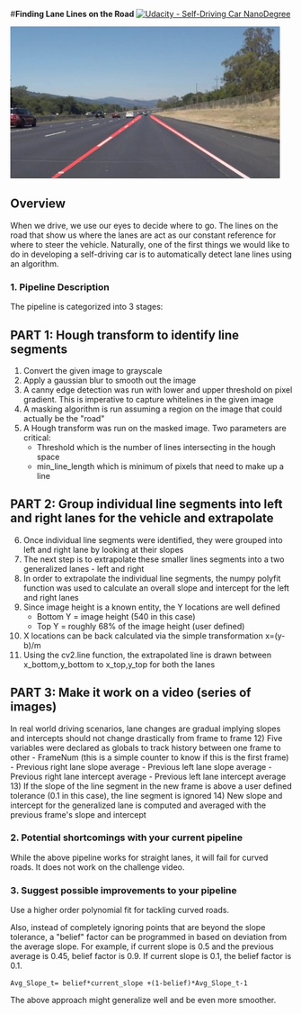 #**Finding Lane Lines on the Road** 
[![Udacity - Self-Driving Car NanoDegree](https://s3.amazonaws.com/udacity-sdc/github/shield-carnd.svg)](http://www.udacity.com/drive)

<img src="examples/laneLines_thirdPass.jpg" width="480" alt="Combined Image" />

Overview
---

When we drive, we use our eyes to decide where to go.  The lines on the road that show us where the lanes are act as our constant reference for where to steer the vehicle.  Naturally, one of the first things we would like to do in developing a self-driving car is to automatically detect lane lines using an algorithm.

### 1. Pipeline Description

The pipeline is categorized into 3 stages:

## PART 1: Hough transform to identify line segments
1) Convert the given image to grayscale
2) Apply a gaussian blur to smooth out the image
3) A canny edge detection was run with lower and upper threshold on pixel gradient. This is imperative to capture whitelines in the given image
4) A masking algorithm is run assuming a region on the image that could actually be the "road"
5) A Hough transform was run on the masked image. Two parameters are critical:
	- Threshold which is the number of lines intersecting in the hough space
	- min_line_length which is minimum of pixels that need to make up a line
## PART 2: Group individual line segments into left and right lanes for the vehicle and extrapolate	
6) Once individual line segments were identified, they were grouped into left and right lane by looking at their slopes
7) The next step is to extrapolate these smaller lines segments into a two generalized lanes - left and right
8) In order to extrapolate the individual line segments, the numpy polyfit function was used to calculate an overall slope and intercept for the left and right lanes
9) Since image height is a known entity, the Y locations are well defined
	- Bottom Y = image height (540 in this case)
	- Top Y = roughly 68% of the image height (user defined)
10) X locations can be back calculated via the simple transformation x=(y-b)/m
11) Using the cv2.line function, the extrapolated line is drawn between x_bottom,y_bottom to x_top,y_top for both the lanes
## PART 3: Make it work on a video (series of images)
In real world driving scenarios, lane changes are gradual implying slopes and intercepts should not change drastically from frame to frame
12) Five variables were declared as globals to track history between one frame to other
	- FrameNum (this is a simple counter to know if this is the first frame)
	- Previous right lane slope average
	- Previous left lane slope average
	- Previous right lane intercept average
	- Previous left lane intercept average
13) If the slope of the line segment in the new frame is above a user defined tolerance (0.1 in this case), the line segment is ignored
14) New slope and intercept for the generalized lane is computed and averaged with the previous frame's slope and intercept

### 2. Potential shortcomings with your current pipeline
While the above pipeline works for straight lanes, it will fail for curved roads. It does not work on the challenge video.

### 3. Suggest possible improvements to your pipeline
Use a higher order polynomial fit for tackling curved roads. 

Also, instead of completely ignoring points that are beyond the slope tolerance, a "belief" factor can be programmed in based on deviation from the average slope. For example, if current slope is 0.5 and the previous average is 0.45, belief factor is 0.9. If current slope is 0.1, the belief factor is 0.1. 

	Avg_Slope_t= belief*current_slope +(1-belief)*Avg_Slope_t-1

The above approach might generalize well and be even more smoother. 

